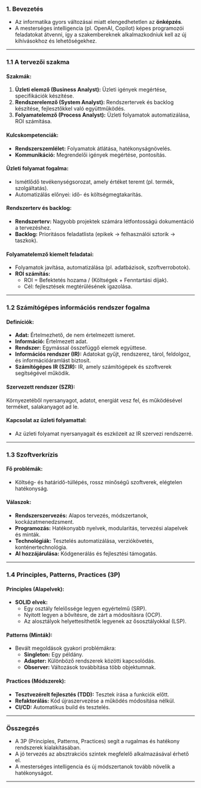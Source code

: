 ### **1. Bevezetés**
- Az informatika gyors változásai miatt elengedhetetlen az **önképzés**.  
- A mesterséges intelligencia (pl. OpenAI, Copilot) képes programozói feladatokat átvenni, így a szakembereknek alkalmazkodniuk kell az új kihívásokhoz és lehetőségekhez.  

---

### **1.1 A tervezői szakma**
#### **Szakmák:**
1. **Üzleti elemző (Business Analyst):** Üzleti igények megértése, specifikációk készítése.  
2. **Rendszerelemző (System Analyst):** Rendszertervek és backlog készítése, fejlesztőkkel való együttműködés.  
3. **Folyamatelemző (Process Analyst):** Üzleti folyamatok automatizálása, ROI számítása.

#### **Kulcskompetenciák:**
- **Rendszerszemlélet:** Folyamatok átlátása, hatékonyságnövelés.  
- **Kommunikáció:** Megrendelői igények megértése, pontosítás.  

#### **Üzleti folyamat fogalma:**
- Ismétlődő tevékenységsorozat, amely értéket teremt (pl. termék, szolgáltatás).  
- Automatizálás előnyei: idő- és költségmegtakarítás.  

#### **Rendszerterv és backlog:**
- **Rendszerterv:** Nagyobb projektek számára létfontosságú dokumentáció a tervezéshez.  
- **Backlog:** Prioritásos feladatlista (epikek -> felhasználói sztorik -> taszkok).  

#### **Folyamatelemző kiemelt feladatai:**
- Folyamatok javítása, automatizálása (pl. adatbázisok, szoftverrobotok).  
- **ROI számítás:**  
  - ROI = Befektetés hozama / (Költségek + Fenntartási díjak).  
  - Cél: fejlesztések megtérülésének igazolása.

---

### **1.2 Számítógépes információs rendszer fogalma**
#### **Definíciók:**
- **Adat:** Értelmezhető, de nem értelmezett ismeret.  
- **Információ:** Értelmezett adat.  
- **Rendszer:** Egymással összefüggő elemek együttese.  
- **Információs rendszer (IR):** Adatokat gyűjt, rendszerez, tárol, feldolgoz, és információáramlást biztosít.  
- **Számítógépes IR (SZIR):** IR, amely számítógépek és szoftverek segítségével működik.  

#### **Szervezett rendszer (SZR):**
Környezetéből nyersanyagot, adatot, energiát vesz fel, és működésével terméket, salakanyagot ad le.  

#### **Kapcsolat az üzleti folyamattal:**
- Az üzleti folyamat nyersanyagait és eszközeit az IR szervezi rendszerré.  

---

### **1.3 Szoftverkrízis**
#### **Fő problémák:**
- Költség- és határidő-túllépés, rossz minőségű szoftverek, elégtelen hatékonyság.  

#### **Válaszok:**
- **Rendszerszervezés:** Alapos tervezés, módszertanok, kockázatmenedzsment.  
- **Programozás:** Hatékonyabb nyelvek, modularitás, tervezési alapelvek és minták.  
- **Technológiák:** Tesztelés automatizálása, verziókövetés, konténertechnológia.  
- **AI hozzájárulása:** Kódgenerálás és fejlesztési támogatás.  

---

### **1.4 Principles, Patterns, Practices (3P)**
#### **Principles (Alapelvek):**
- **SOLID elvek:**  
  - Egy osztály felelőssége legyen egyértelmű (SRP).  
  - Nyitott legyen a bővítésre, de zárt a módosításra (OCP).  
  - Az alosztályok helyettesíthetők legyenek az ősosztályokkal (LSP).  

#### **Patterns (Minták):**
- Bevált megoldások gyakori problémákra:  
  - **Singleton:** Egy példány.  
  - **Adapter:** Különböző rendszerek közötti kapcsolódás.  
  - **Observer:** Változások továbbítása több objektumnak.  

#### **Practices (Módszerek):**
- **Tesztvezérelt fejlesztés (TDD):** Tesztek írása a funkciók előtt.  
- **Refaktorálás:** Kód újraszervezése a működés módosítása nélkül.  
- **CI/CD:** Automatikus build és tesztelés.  

---

### **Összegzés**
- A 3P (Principles, Patterns, Practices) segít a rugalmas és hatékony rendszerek kialakításában.  
- A jó tervezés az absztrakciós szintek megfelelő alkalmazásával érhető el.  
- A mesterséges intelligencia és új módszertanok tovább növelik a hatékonyságot.  

---